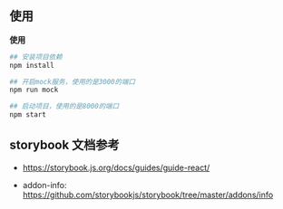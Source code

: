 ## 使用

**使用**
```bash
## 安装项目依赖
npm install

## 开启mock服务，使用的是3000的端口
npm run mock

## 启动项目，使用的是8000的端口
npm start
```

## storybook 文档参考

- https://storybook.js.org/docs/guides/guide-react/

- addon-info: https://github.com/storybookjs/storybook/tree/master/addons/info
